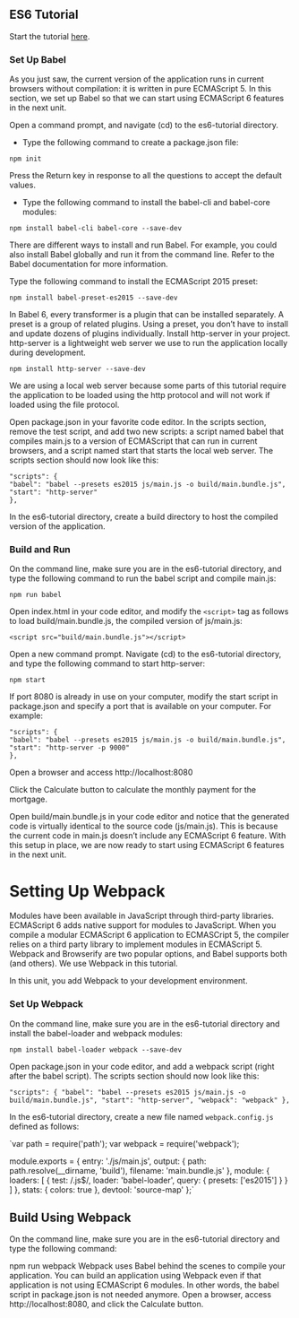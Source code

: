 ## ES6 Tutorial

Start the tutorial [here](http://ccoenraets.github.io/es6-tutorial).

### Set Up Babel

As you just saw, the current version of the application runs in current browsers without compilation: it is written in pure ECMAScript 5. In this section, we set up Babel so that we can start using ECMAScript 6 features in the next unit.

Open a command prompt, and navigate (cd) to the es6-tutorial directory.

 - Type the following command to create a package.json file:

`npm init`

Press the Return key in response to all the questions to accept the default values.

- Type the following command to install the babel-cli and babel-core modules:

`npm install babel-cli babel-core --save-dev`

There are different ways to install and run Babel. For example, you could also install Babel globally and run it from the command line. Refer to the Babel documentation for more information.

Type the following command to install the ECMAScript 2015 preset:

`npm install babel-preset-es2015 --save-dev`

In Babel 6, every transformer is a plugin that can be installed separately. A preset is a group of related plugins. Using a preset, you don’t have to install and update dozens of plugins individually.
Install http-server in your project. http-server is a lightweight web server we use to run the application locally during development.

`npm install http-server --save-dev`

We are using a local web server because some parts of this tutorial require the application to be loaded using the http protocol and will not work if loaded using the file protocol.

Open package.json in your favorite code editor. In the scripts section, remove the test script, and add two new scripts: a script named babel that compiles main.js to a version of ECMAScript that can run in current browsers, and a script named start that starts the local web server. The scripts section should now look like this:

```
"scripts": {
"babel": "babel --presets es2015 js/main.js -o build/main.bundle.js",
"start": "http-server"
},
```

In the es6-tutorial directory, create a build directory to host the compiled version of the application.

### Build and Run

On the command line, make sure you are in the es6-tutorial directory, and type the following command to run the babel script and compile main.js:

 `npm run babel`

Open index.html in your code editor, and modify the `<script>` tag as follows to load build/main.bundle.js, the compiled version of js/main.js:

`<script src="build/main.bundle.js"></script>`

Open a new command prompt. Navigate (cd) to the es6-tutorial directory, and type the following command to start http-server:

`npm start`

If port 8080 is already in use on your computer, modify the start script in package.json and specify a port that is available on your computer. For example:


```
"scripts": {
"babel": "babel --presets es2015 js/main.js -o build/main.bundle.js",
"start": "http-server -p 9000"
},
```
Open a browser and access http://localhost:8080

Click the Calculate button to calculate the monthly payment for the mortgage.

Open build/main.bundle.js in your code editor and notice that the generated code is virtually identical to the source code (js/main.js). This is because the current code in main.js doesn’t include any ECMAScript 6 feature. With this setup in place, we are now ready to start using ECMAScript 6 features in the next unit.


# Setting Up Webpack


Modules have been available in JavaScript through third-party libraries. ECMAScript 6 adds native support for modules to JavaScript. When you compile a modular ECMAScript 6 application to ECMASCript 5, the compiler relies on a third party library to implement modules in ECMAScript 5. Webpack and Browserify are two popular options, and Babel supports both (and others). We use Webpack in this tutorial.

In this unit, you add Webpack to your development environment.

### Set Up Webpack

On the command line, make sure you are in the es6-tutorial directory and install the babel-loader and webpack modules:

`npm install babel-loader webpack --save-dev`

Open package.json in your code editor, and add a webpack script (right after the babel script). The scripts section should now look like this:

`"scripts": {
    "babel": "babel --presets es2015 js/main.js -o build/main.bundle.js",
    "start": "http-server",
    "webpack": "webpack"
},`

In the es6-tutorial directory, create a new file named `webpack.config.js` defined as follows:


 `var path = require('path');
 var webpack = require('webpack');

 module.exports = {
     entry: './js/main.js',
     output: {
         path: path.resolve(__dirname, 'build'),
         filename: 'main.bundle.js'
     },
     module: {
         loaders: [
             {
                 test: /\.js$/,
                 loader: 'babel-loader',
                 query: {
                     presets: ['es2015']
                 }
             }
         ]
     },
     stats: {
         colors: true
     },
     devtool: 'source-map'
 };`

## Build Using Webpack

On the command line, make sure you are in the es6-tutorial directory and type the following command:

npm run webpack
Webpack uses Babel behind the scenes to compile your application. You can build an application using Webpack even if that application is not using ECMAScript 6 modules. In other words, the babel script in package.json is not needed anymore.
Open a browser, access http://localhost:8080, and click the Calculate button.
